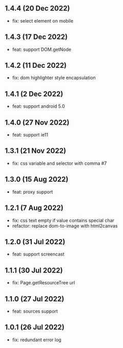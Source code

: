 ## 1.4.4 (20 Dec 2022)

* fix: select element on mobile

## 1.4.3 (17 Dec 2022)

* feat: support DOM.getNode

## 1.4.2 (11 Dec 2022)

* fix: dom highlighter style encapsulation

## 1.4.1 (2 Dec 2022)

* feat: support android 5.0

## 1.4.0 (27 Nov 2022)

* feat: support ie11

## 1.3.1 (21 Nov 2022)

* fix: css variable and selector with comma #7

## 1.3.0 (15 Aug 2022)

* feat: proxy support

## 1.2.1 (7 Aug 2022)

* fix: css text empty if value contains special char
* refactor: replace dom-to-image with html2canvas

## 1.2.0 (31 Jul 2022)

* feat: support screencast

## 1.1.1 (30 Jul 2022)

* fix: Page.getResourceTree url

## 1.1.0 (27 Jul 2022)

* feat: sources support

## 1.0.1 (26 Jul 2022)

* fix: redundant error log